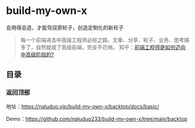 # build-my-own-x

会用得会造，才能驾驭原轮子，创造定制化的新轮子

> 每一个前端进击中高级工程师必经之路，文章、分享、轮子、业务、思考搞多了，自然就成了高级前端，完全不花哨。
> 知乎：[前端工程师是如何迈向中高级阶段的?](https://www.zhihu.com/question/268828822/answer/342240595)


## 目录

### 返回顶部

地址：https://naluduo.vip/build-my-own-x/backtop/docs/basic/

Demo：https://github.com/naluduo233/build-my-own-x/tree/main/backtop